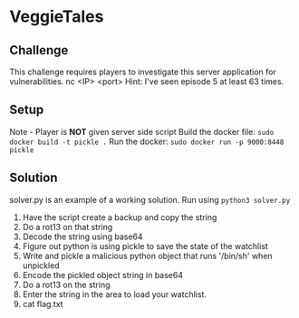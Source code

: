 # VeggieTales
## Challenge
This challenge requires players to investigate this server application for vulnerabilities.
nc \<IP\> \<port\> 
Hint: I've seen episode 5 at least 63 times.

## Setup
Note - Player is **NOT** given server side script
Build the docker file: `sudo docker build -t pickle .`
Run the docker: `sudo docker run -p 9000:8448 pickle`


## Solution
solver.py is an example of a working solution. Run using `python3 solver.py`
1. Have the script create a backup and copy the string
2. Do a rot13 on that string
3. Decode the string using base64
4. Figure out python is using pickle to save the state of the watchlist
5. Write and pickle a malicious python object that runs '/bin/sh' when unpickled
6. Encode the pickled object string in base64
7. Do a rot13 on the string
8. Enter the string in the area to load your watchlist.
8. cat flag.txt
